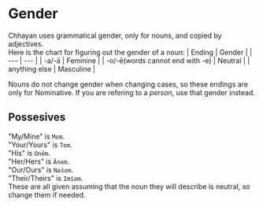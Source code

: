 # Gender
Chhayan uses grammatical gender, only for nouns, and copied by adjectives.  
Here is the chart for figuring out the gender of a noun:
| Ending | Gender |
| --- | --- |
| -a/-ā | Feminine |
| -o/-ē(words cannot end with -e) | Neutral |
| anything else | Masculine |

Nouns do not change gender when changing cases, so these endings are only for Nominative. If you are refering to a *person*, use that gender instead.
## Possesives
"My/Mine" is `Mom`.  
"Your/Yours" is `Tom`.  
"His" is `Onēm`.  
"Her/Hers" is `Ānem`.  
"Our/Ours" is `Naśom`.  
"Their/Theirs" is `Imíom`.  
These are all given assuming that the noun they will describe is neutral, so change them if needed.
